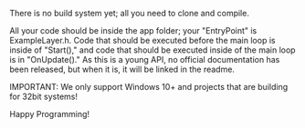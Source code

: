 There is no build system yet; all you need to clone and compile.

All your code should be inside the app folder; your "EntryPoint" is ExampleLayer.h. Code that should be executed before the main loop is inside of "Start()," and code that should be executed inside of the main loop is in "OnUpdate()." As this is a young API, no official documentation has been released, but when it is, it will be linked in the readme.

IMPORTANT: We only support Windows 10+ and projects that are building for 32bit systems!

Happy Programming!
